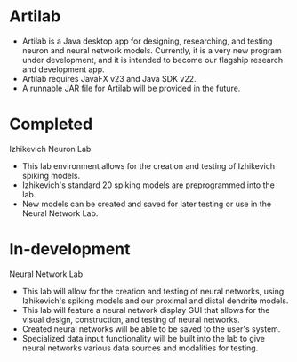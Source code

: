 # Artilab
- Artilab is a Java desktop app for designing, researching, and testing neuron and neural network models. Currently, it is a very new program under development, and it is intended to become our flagship research and development app.
- Artilab requires JavaFX v23 and Java SDK v22.
- A runnable JAR file for Artilab will be provided in the future.

# Completed
Izhikevich Neuron Lab
- This lab environment allows for the creation and testing of Izhikevich spiking models.
- Izhikevich's standard 20 spiking models are preprogrammed into the lab.
- New models can be created and saved for later testing or use in the Neural Network Lab.

# In-development
Neural Network Lab
- This lab will allow for the creation and testing of neural networks, using Izhikevich's spiking models and our proximal and distal dendrite models.
- This lab will feature a neural network display GUI that allows for the visual design, construction, and testing of neural networks.
- Created neural networks will be able to be saved to the user's system.
- Specialized data input functionality will be built into the lab to give neural networks various data sources and modalities for testing.
